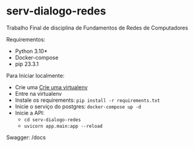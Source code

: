 # serv-dialogo-redes
Trabalho Final de disciplina de Fundamentos de Redes de Computadores

Requirementos:
- Python 3.10*
- Docker-compose
- pip 23.3.1

Para Iniciar localmente:
- Crie uma [Crie uma virtualenv](https://docs.python.org/3/library/venv.html´virtualenv)
- Entre na virtualenv
- Instale os requirements: ``pip install -r requirements.txt``
- Inicie o serviço do postgres: ``docker-compose up -d``
- Inicie a API: 
    - ``cd serv-dialogo-redes``
    - ``uvicorn app.main:app --reload``

Swagger: /docs
